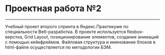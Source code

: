 # Проектная работа №2
___
Учебный проект второго спринта в Яндекс.Практикуме по специальности Веб-разработка. 
В проекте используется flexbox-верстка, Grid Layout, позиционирование элементов, создание анимаций с помощью кейкфреймов. Файловая структура и именование блоков в html-файле осуществляется по методологии БЭМ.

